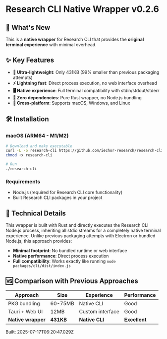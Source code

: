 # Research CLI Native Wrapper v0.2.6

## 🎯 What's New

This is a **native wrapper** for Research CLI that provides the **original terminal experience** with minimal overhead.

## ✨ Key Features

- **🚀 Ultra-lightweight**: Only 431KB (99% smaller than previous packaging attempts)
- **⚡ Lightning fast**: Direct process execution, no web interface overhead
- **🖥️ Native experience**: Full terminal compatibility with stdin/stdout/stderr
- **🔧 Zero dependencies**: Pure Rust wrapper, no Node.js bundling
- **📱 Cross-platform**: Supports macOS, Windows, and Linux

## 🛠️ Installation

### macOS (ARM64 - M1/M2)

```bash
# Download and make executable
curl -L -o research-cli https://github.com/iechor-research/research-cli/releases/download/v0.2.6-native/research-cli-darwin-arm64
chmod +x research-cli

# Run
./research-cli
```

### Requirements

- Node.js (required for Research CLI core functionality)
- Built Research CLI packages in your project

## 🔧 Technical Details

This wrapper is built with Rust and directly executes the Research CLI Node.js process, inheriting all stdio streams for a completely native terminal experience. Unlike previous packaging attempts with Electron or bundled Node.js, this approach provides:

- **Minimal footprint**: No bundled runtime or web interface
- **Native performance**: Direct process execution
- **Full compatibility**: Works exactly like running `node packages/cli/dist/index.js`

## 🆚 Comparison with Previous Approaches

| Approach           | Size      | Experience       | Performance   |
| ------------------ | --------- | ---------------- | ------------- |
| PKG bundling       | 60-75MB   | Native CLI       | Good          |
| Tauri + Web UI     | 12MB      | Custom interface | Good          |
| **Native wrapper** | **431KB** | **Native CLI**   | **Excellent** |

Built: 2025-07-17T06:20:47.029Z
